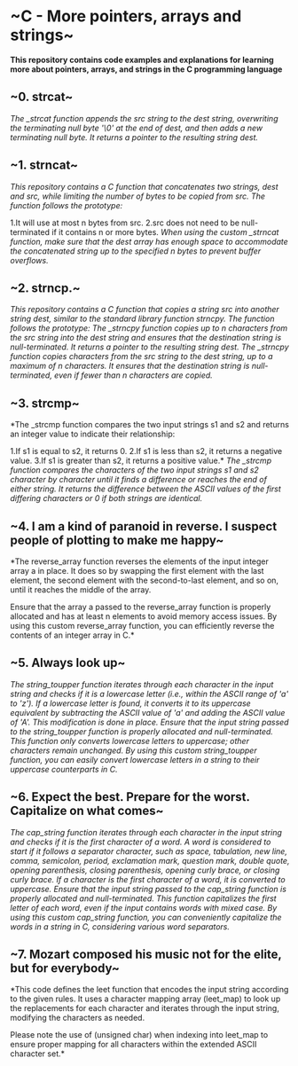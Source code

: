 # ~C - More pointers, arrays and strings~
**This repository contains code examples and explanations for learning more about pointers, arrays, and strings in the C programming language**

## ~0. strcat~
*The _strcat function appends the src string to the dest string, overwriting the terminating null byte '\0' at the end of dest, and then adds a new terminating null byte. It returns a pointer to the resulting string dest.*

## ~1. strncat~

*This repository contains a C function that concatenates two strings, dest and src, while limiting the number of bytes to be copied from src. The function follows the prototype:*

1.It will use at most n bytes from src.
2.src does not need to be null-terminated if it contains n or more bytes.
*When using the custom _strncat function, make sure that the dest array has enough space to accommodate the concatenated string up to the specified n bytes to prevent buffer overflows.*


## ~2. strncp.~
*This repository contains a C function that copies a string src into another string dest, similar to the standard library function strncpy. The function follows the prototype:
The _strncpy function copies up to n characters from the src string into the dest string and ensures that the destination string is null-terminated. It returns a pointer to the resulting string dest.
The _strncpy function copies characters from the src string to the dest string, up to a maximum of n characters. It ensures that the destination string is null-terminated, even if fewer than n characters are copied.*

## ~3. strcmp~
*The _strcmp function compares the two input strings s1 and s2 and returns an integer value to indicate their relationship:

1.If s1 is equal to s2, it returns 0.
2.If s1 is less than s2, it returns a negative value.
3.If s1 is greater than s2, it returns a positive value.*
*The _strcmp function compares the characters of the two input strings s1 and s2 character by character until it finds a difference or reaches the end of either string. It returns the difference between the ASCII values of the first differing characters or 0 if both strings are identical.*


## ~4. I am a kind of paranoid in reverse. I suspect people of plotting to make me happy~
*The reverse_array function reverses the elements of the input integer array a in place. It does so by swapping the first element with the last element, the second element with the second-to-last element, and so on, until it reaches the middle of the array.

Ensure that the array a passed to the reverse_array function is properly allocated and has at least n elements to avoid memory access issues.
By using this custom reverse_array function, you can efficiently reverse the contents of an integer array in C.*

## ~5. Always look up~
*The string_toupper function iterates through each character in the input string and checks if it is a lowercase letter (i.e., within the ASCII range of 'a' to 'z'). If a lowercase letter is found, it converts it to its uppercase equivalent by subtracting the ASCII value of 'a' and adding the ASCII value of 'A'. This modification is done in place.*
*Ensure that the input string passed to the string_toupper function is properly allocated and null-terminated.
This function only converts lowercase letters to uppercase; other characters remain unchanged.
By using this custom string_toupper function, you can easily convert lowercase letters in a string to their uppercase counterparts in C.*

## ~6. Expect the best. Prepare for the worst. Capitalize on what comes~
*The cap_string function iterates through each character in the input string and checks if it is the first character of a word. A word is considered to start if it follows a separator character, such as space, tabulation, new line, comma, semicolon, period, exclamation mark, question mark, double quote, opening parenthesis, closing parenthesis, opening curly brace, or closing curly brace. If a character is the first character of a word, it is converted to uppercase.*
*Ensure that the input string passed to the cap_string function is properly allocated and null-terminated.
This function capitalizes the first letter of each word, even if the input contains words with mixed case.
By using this custom cap_string function, you can conveniently capitalize the words in a string in C, considering various word separators.*

## ~7. Mozart composed his music not for the elite, but for everybody~
*This code defines the leet function that encodes the input string according to the given rules. It uses a character mapping array (leet_map) to look up the replacements for each character and iterates through the input string, modifying the characters as needed.

Please note the use of (unsigned char) when indexing into leet_map to ensure proper mapping for all characters within the extended ASCII character set.*

